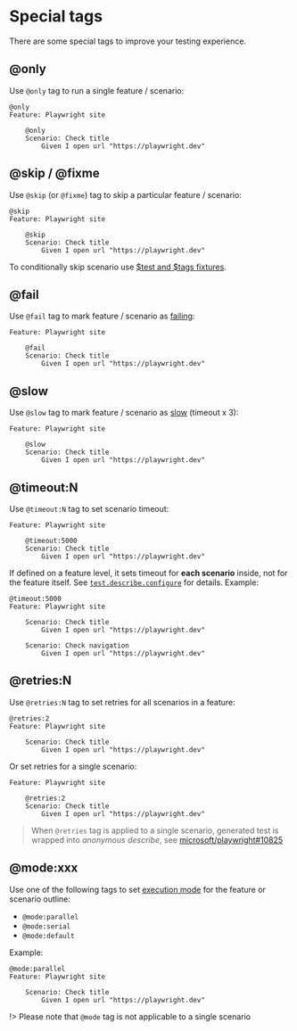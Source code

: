 # Special tags

There are some special tags to improve your testing experience.

## @only
Use `@only` tag to run a single feature / scenario:
```gherkin
@only
Feature: Playwright site
    
    @only
    Scenario: Check title
        Given I open url "https://playwright.dev"
```

## @skip / @fixme
Use `@skip` (or `@fixme`) tag to skip a particular feature / scenario:
```gherkin
@skip
Feature: Playwright site

    @skip
    Scenario: Check title
        Given I open url "https://playwright.dev"
```

To conditionally skip scenario use [$test and $tags fixtures](writing-steps/bdd-fixtures.md#test-and-testinfo).

## @fail
Use `@fail` tag to mark feature / scenario as [failing](https://playwright.dev/docs/api/class-test#test-fail):
```gherkin
Feature: Playwright site
    
    @fail
    Scenario: Check title
        Given I open url "https://playwright.dev"
```

## @slow
Use `@slow` tag to mark feature / scenario as [slow](https://playwright.dev/docs/api/class-test#test-slow) (timeout x 3):
```gherkin
Feature: Playwright site
    
    @slow
    Scenario: Check title
        Given I open url "https://playwright.dev"
```

## @timeout:N
Use `@timeout:N` tag to set scenario timeout:
```gherkin
Feature: Playwright site
    
    @timeout:5000
    Scenario: Check title
        Given I open url "https://playwright.dev"
```
If defined on a feature level, it sets timeout for **each scenario** inside, not for the feature itself. See [`test.describe.configure`](https://playwright.dev/docs/api/class-test#test-describe-configure) for details. Example:
```gherkin
@timeout:5000
Feature: Playwright site
    
    Scenario: Check title
        Given I open url "https://playwright.dev"

    Scenario: Check navigation
        Given I open url "https://playwright.dev"     
```

## @retries:N
Use `@retries:N` tag to set retries for all scenarios in a feature:
```gherkin
@retries:2
Feature: Playwright site
    
    Scenario: Check title
        Given I open url "https://playwright.dev"
```
Or set retries for a single scenario:
```gherkin
Feature: Playwright site
    
    @retries:2
    Scenario: Check title
        Given I open url "https://playwright.dev"
```
> When `@retries` tag is applied to a single scenario, generated test is wrapped into *anonymous describe*, see [microsoft/playwright#10825](https://github.com/microsoft/playwright/issues/10825)

## @mode:xxx
Use one of the following tags to set [execution mode](https://playwright.dev/docs/test-parallel#parallelize-tests-in-a-single-file) for the feature or scenario outline:

* `@mode:parallel`
* `@mode:serial`
* `@mode:default`

Example:

```gherkin
@mode:parallel
Feature: Playwright site
    
    Scenario: Check title
        Given I open url "https://playwright.dev"
```

!> Please note that `@mode` tag is not applicable to a single scenario
